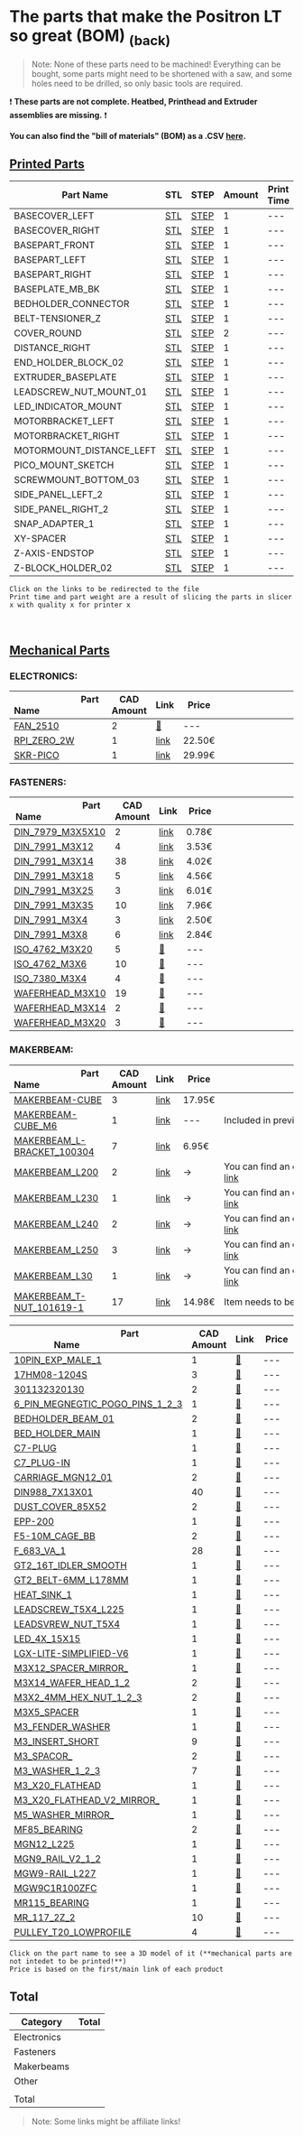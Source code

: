 # The parts that make the Positron LT so great (BOM) [<sub>(back)</sub>](../../../)
>Note: None of these parts need to be machined! Everything can be bought, some parts might need to be shortened with a saw, and some holes need to be drilled, so only basic tools are required.

:exclamation: **These parts are not complete. Heatbed, Printhead and Extruder assemblies are missing.** :exclamation:

**You can also find the "bill of materials" (BOM) as a .CSV [here](./bom.csv).**

## [Printed Parts](./Printed%20Parts)

|                  Part Name                  | STL | STEP |Amount| Print Time | Weight (g)|
| --- | --- | --- | --- | --- | --- |
| BASECOVER_LEFT | [STL](./Printed%20Parts/STL/BASECOVER_LEFT.stl) | [STEP](./Printed%20Parts/STEP/BASECOVER_LEFT.step) | 1 |  ---  |  ---  |
| BASECOVER_RIGHT | [STL](./Printed%20Parts/STL/BASECOVER_RIGHT.stl) | [STEP](./Printed%20Parts/STEP/BASECOVER_RIGHT.step) | 1 |  ---  |  ---  |
| BASEPART_FRONT | [STL](./Printed%20Parts/STL/BASEPART_FRONT.stl) | [STEP](./Printed%20Parts/STEP/BASEPART_FRONT.step) | 1 |  ---  |  ---  |
| BASEPART_LEFT | [STL](./Printed%20Parts/STL/BASEPART_LEFT.stl) | [STEP](./Printed%20Parts/STEP/BASEPART_LEFT.step) | 1 |  ---  |  ---  |
| BASEPART_RIGHT | [STL](./Printed%20Parts/STL/BASEPART_RIGHT.stl) | [STEP](./Printed%20Parts/STEP/BASEPART_RIGHT.step) | 1 |  ---  |  ---  |
| BASEPLATE_MB_BK | [STL](./Printed%20Parts/STL/BASEPLATE_MB_BK.stl) | [STEP](./Printed%20Parts/STEP/BASEPLATE_MB_BK.step) | 1 |  ---  |  ---  |
| BEDHOLDER_CONNECTOR | [STL](./Printed%20Parts/STL/BEDHOLDER_CONNECTOR.stl) | [STEP](./Printed%20Parts/STEP/BEDHOLDER_CONNECTOR.step) | 1 |  ---  |  ---  |
| BELT-TENSIONER_Z | [STL](./Printed%20Parts/STL/BELT-TENSIONER_Z.stl) | [STEP](./Printed%20Parts/STEP/BELT-TENSIONER_Z.step) | 1 |  ---  |  ---  |
| COVER_ROUND | [STL](./Printed%20Parts/STL/COVER_ROUND.stl) | [STEP](./Printed%20Parts/STEP/COVER_ROUND.step) | 2 |  ---  |  ---  |
| DISTANCE_RIGHT | [STL](./Printed%20Parts/STL/DISTANCE_RIGHT.stl) | [STEP](./Printed%20Parts/STEP/DISTANCE_RIGHT.step) | 1 |  ---  |  ---  |
| END_HOLDER_BLOCK_02 | [STL](./Printed%20Parts/STL/END_HOLDER_BLOCK_02.stl) | [STEP](./Printed%20Parts/STEP/END_HOLDER_BLOCK_02.step) | 1 |  ---  |  ---  |
| EXTRUDER_BASEPLATE | [STL](./Printed%20Parts/STL/EXTRUDER_BASEPLATE.stl) | [STEP](./Printed%20Parts/STEP/EXTRUDER_BASEPLATE.step) | 1 |  ---  |  ---  |
| LEADSCREW_NUT_MOUNT_01 | [STL](./Printed%20Parts/STL/LEADSCREW_NUT_MOUNT_01.stl) | [STEP](./Printed%20Parts/STEP/LEADSCREW_NUT_MOUNT_01.step) | 1 |  ---  |  ---  |
| LED_INDICATOR_MOUNT | [STL](./Printed%20Parts/STL/LED_INDICATOR_MOUNT.stl) | [STEP](./Printed%20Parts/STEP/LED_INDICATOR_MOUNT.step) | 1 |  ---  |  ---  |
| MOTORBRACKET_LEFT | [STL](./Printed%20Parts/STL/MOTORBRACKET_LEFT.stl) | [STEP](./Printed%20Parts/STEP/MOTORBRACKET_LEFT.step) | 1 |  ---  |  ---  |
| MOTORBRACKET_RIGHT | [STL](./Printed%20Parts/STL/MOTORBRACKET_RIGHT.stl) | [STEP](./Printed%20Parts/STEP/MOTORBRACKET_RIGHT.step) | 1 |  ---  |  ---  |
| MOTORMOUNT_DISTANCE_LEFT | [STL](./Printed%20Parts/STL/MOTORMOUNT_DISTANCE_LEFT.stl) | [STEP](./Printed%20Parts/STEP/MOTORMOUNT_DISTANCE_LEFT.step) | 1 |  ---  |  ---  |
| PICO_MOUNT_SKETCH | [STL](./Printed%20Parts/STL/PICO_MOUNT_SKETCH.stl) | [STEP](./Printed%20Parts/STEP/PICO_MOUNT_SKETCH.step) | 1 |  ---  |  ---  |
| SCREWMOUNT_BOTTOM_03 | [STL](./Printed%20Parts/STL/SCREWMOUNT_BOTTOM_03.stl) | [STEP](./Printed%20Parts/STEP/SCREWMOUNT_BOTTOM_03.step) | 1 |  ---  |  ---  |
| SIDE_PANEL_LEFT_2 | [STL](./Printed%20Parts/STL/SIDE_PANEL_LEFT_2.stl) | [STEP](./Printed%20Parts/STEP/SIDE_PANEL_LEFT_2.step) | 1 |  ---  |  ---  |
| SIDE_PANEL_RIGHT_2 | [STL](./Printed%20Parts/STL/SIDE_PANEL_RIGHT_2.stl) | [STEP](./Printed%20Parts/STEP/SIDE_PANEL_RIGHT_2.step) | 1 |  ---  |  ---  |
| SNAP_ADAPTER_1 | [STL](./Printed%20Parts/STL/SNAP_ADAPTER_1.stl) | [STEP](./Printed%20Parts/STEP/SNAP_ADAPTER_1.step) | 1 |  ---  |  ---  |
| XY-SPACER | [STL](./Printed%20Parts/STL/XY-SPACER.stl) | [STEP](./Printed%20Parts/STEP/XY-SPACER.step) | 1 |  ---  |  ---  |
| Z-AXIS-ENDSTOP | [STL](./Printed%20Parts/STL/Z-AXIS-ENDSTOP.stl) | [STEP](./Printed%20Parts/STEP/Z-AXIS-ENDSTOP.step) | 1 |  ---  |  ---  |
| Z-BLOCK_HOLDER_02 | [STL](./Printed%20Parts/STL/Z-BLOCK_HOLDER_02.stl) | [STEP](./Printed%20Parts/STEP/Z-BLOCK_HOLDER_02.step) | 1 |  ---  |  ---  |

``Click on the links to be redirected to the file``<br>
``Print time and part weight are a result of slicing the parts in slicer x with quality x for printer x``

<br>

## [Mechanical Parts](./Mechanical%20Parts)

### ELECTRONICS:
|                          Part Name                          |CAD Amount| Link | Price |                                   Note                                   |
| --- | --- | --- | --- | --- |
| [FAN_2510](./Mechanical%20Parts/FAN_2510.stl) | 2 | [:small_red_triangle:](---) | --- |  |
| [RPI_ZERO_2W](./Mechanical%20Parts/RPI_ZERO_2W.stl) | 1 | [link](https://www.reichelt.de/raspberry-pi-zero-2-w-4x-1-ghz-512-mb-ram-wlan-bt-rasp-pi-zero2-w-p313902.html) | 22.50€ |  |
| [SKR-PICO](./Mechanical%20Parts/SKR-PICO.stl) | 1 | [link](https://amzn.eu/exkvn5W) | 29.99€ |  |

### FASTENERS:
|                          Part Name                          |CAD Amount| Link | Price |                                   Note                                   |
| --- | --- | --- | --- | --- |
| [DIN_7979_M3X5X10](./Mechanical%20Parts/DIN_7979_M3X5X10.stl) | 2 | [link](https://de.aliexpress.com/item/1005003413546927.html?spm=a2g0o.productlist.main.7.3eb9132cAFOvsf) | 0.78€ |  |
| [DIN_7991_M3X12](./Mechanical%20Parts/DIN_7991_M3X12.stl) | 4 | [link](https://de.aliexpress.com/item/1005004510663195.html) | 3.53€ |  |
| [DIN_7991_M3X14](./Mechanical%20Parts/DIN_7991_M3X14.stl) | 38 | [link](https://de.aliexpress.com/item/1005004510663195.html) | 4.02€ |  |
| [DIN_7991_M3X18](./Mechanical%20Parts/DIN_7991_M3X18.stl) | 5 | [link](https://de.aliexpress.com/item/1005004510663195.html) | 4.56€ |  |
| [DIN_7991_M3X25](./Mechanical%20Parts/DIN_7991_M3X25.stl) | 3 | [link](https://de.aliexpress.com/item/1005004510663195.html) | 6.01€ |  |
| [DIN_7991_M3X35](./Mechanical%20Parts/DIN_7991_M3X35.stl) | 10 | [link](https://de.aliexpress.com/item/1005004510663195.html) | 7.96€ |  |
| [DIN_7991_M3X4](./Mechanical%20Parts/DIN_7991_M3X4.stl) | 3 | [link](https://de.aliexpress.com/item/1005004510663195.html) | 2.50€ |  |
| [DIN_7991_M3X8](./Mechanical%20Parts/DIN_7991_M3X8.stl) | 6 | [link](https://de.aliexpress.com/item/1005004510663195.html) | 2.84€ |  |
| [ISO_4762_M3X20](./Mechanical%20Parts/ISO_4762_M3X20.stl) | 5 | [:small_red_triangle:](---) | --- |  |
| [ISO_4762_M3X6](./Mechanical%20Parts/ISO_4762_M3X6.stl) | 10 | [:small_red_triangle:](---) | --- |  |
| [ISO_7380_M3X4](./Mechanical%20Parts/ISO_7380_M3X4.stl) | 4 | [:small_red_triangle:](---) | --- |  |
| [WAFERHEAD_M3X10](./Mechanical%20Parts/WAFERHEAD_M3X10.stl) | 19 | [:small_red_triangle:](---) | --- |  |
| [WAFERHEAD_M3X14](./Mechanical%20Parts/WAFERHEAD_M3X14.stl) | 2 | [:small_red_triangle:](---) | --- |  |
| [WAFERHEAD_M3X20](./Mechanical%20Parts/WAFERHEAD_M3X20.stl) | 3 | [:small_red_triangle:](---) | --- |  |

### MAKERBEAM:
|                          Part Name                          |CAD Amount| Link | Price |                                   Note                                   |
| --- | --- | --- | --- | --- |
| [MAKERBEAM-CUBE](./Mechanical%20Parts/MAKERBEAM-CUBE.stl) | 3 | [link](https://www.makerbeam.com/makerbeam-corner-cubes-12p-black-for-makerbeam.html?id=24117589) | 17.95€ |  |
| [MAKERBEAM-CUBE_M6](./Mechanical%20Parts/MAKERBEAM-CUBE_M6.stl) | 1 | [link](https://www.makerbeam.com/makerbeam-corner-cubes-12p-black-for-makerbeam.html?id=24117589) | --- | Included in previous cube order. |
| [MAKERBEAM_L-BRACKET_100304](./Mechanical%20Parts/MAKERBEAM_L-BRACKET_100304.stl) | 7 | [link](https://www.makerbeam.com/makerbeam-90-degree-brackets-12p.html?id=24117637) | 6.95€ |  |
| [MAKERBEAM_L200](./Mechanical%20Parts/MAKERBEAM_L200.stl) | 2 | [link](https://www.makerbeam.com/makerbeam/makerbeam-10x10mm-profile-lengths-anodised-in-blac/) | -> | You can find an optimized cutting plan here: [link](https://github.com/Fliens/Positron_LT/blob/main/Parts/MakerbeamCuts.png) |
| [MAKERBEAM_L230](./Mechanical%20Parts/MAKERBEAM_L230.stl) | 1 | [link](https://www.makerbeam.com/makerbeam/makerbeam-10x10mm-profile-lengths-anodised-in-blac/) | -> | You can find an optimized cutting plan here: [link](https://github.com/Fliens/Positron_LT/blob/main/Parts/MakerbeamCuts.png) |
| [MAKERBEAM_L240](./Mechanical%20Parts/MAKERBEAM_L240.stl) | 2 | [link](https://www.makerbeam.com/makerbeam/makerbeam-10x10mm-profile-lengths-anodised-in-blac/) | -> | You can find an optimized cutting plan here: [link](https://github.com/Fliens/Positron_LT/blob/main/Parts/MakerbeamCuts.png) |
| [MAKERBEAM_L250](./Mechanical%20Parts/MAKERBEAM_L250.stl) | 3 | [link](https://www.makerbeam.com/makerbeam/makerbeam-10x10mm-profile-lengths-anodised-in-blac/) | -> | You can find an optimized cutting plan here: [link](https://github.com/Fliens/Positron_LT/blob/main/Parts/MakerbeamCuts.png) |
| [MAKERBEAM_L30](./Mechanical%20Parts/MAKERBEAM_L30.stl) | 1 | [link](https://www.makerbeam.com/makerbeam/makerbeam-10x10mm-profile-lengths-anodised-in-blac/) | -> | You can find an optimized cutting plan here: [link](https://github.com/Fliens/Positron_LT/blob/main/Parts/MakerbeamCuts.png) |
| [MAKERBEAM_T-NUT_101619-1](./Mechanical%20Parts/MAKERBEAM_T-NUT_101619-1.stl) | 17 | [link](https://www.makerbeam.com/makerbeam-t-slot-nuts-for-makerbeam-25p.html) | 14.98€ | Item needs to be bought twice |

|                          Part Name                          |CAD Amount| Link | Price |                                   Note                                   |
| --- | --- | --- | --- | --- |
| [10PIN_EXP_MALE_1](./Mechanical%20Parts/10PIN_EXP_MALE_1.stl) | 1 | [:small_red_triangle:](---) | --- |  |
| [17HM08-1204S](./Mechanical%20Parts/17HM08-1204S.stl) | 3 | [:small_red_triangle:](---) | --- |  |
| [301132320130](./Mechanical%20Parts/301132320130.stl) | 2 | [:small_red_triangle:](---) | --- |  |
| [6_PIN_MEGNEGTIC_POGO_PINS_1_2_3](./Mechanical%20Parts/6_PIN_MEGNEGTIC_POGO_PINS_1_2_3.stl) | 1 | [:small_red_triangle:](---) | --- |  |
| [BEDHOLDER_BEAM_01](./Mechanical%20Parts/BEDHOLDER_BEAM_01.stl) | 2 | [:small_red_triangle:](---) | --- |  |
| [BED_HOLDER_MAIN](./Mechanical%20Parts/BED_HOLDER_MAIN.stl) | 1 | [:small_red_triangle:](---) | --- |  |
| [C7-PLUG](./Mechanical%20Parts/C7-PLUG.stl) | 1 | [:small_red_triangle:](---) | --- |  |
| [C7_PLUG-IN](./Mechanical%20Parts/C7_PLUG-IN.stl) | 1 | [:small_red_triangle:](---) | --- |  |
| [CARRIAGE_MGN12_01](./Mechanical%20Parts/CARRIAGE_MGN12_01.stl) | 2 | [:small_red_triangle:](---) | --- |  |
| [DIN988_7X13X01](./Mechanical%20Parts/DIN988_7X13X01.stl) | 40 | [:small_red_triangle:](---) | --- |  |
| [DUST_COVER_85X52](./Mechanical%20Parts/DUST_COVER_85X52.stl) | 2 | [:small_red_triangle:](---) | --- |  |
| [EPP-200](./Mechanical%20Parts/EPP-200.stl) | 1 | [:small_red_triangle:](---) | --- |  |
| [F5-10M_CAGE_BB](./Mechanical%20Parts/F5-10M_CAGE_BB.stl) | 2 | [:small_red_triangle:](---) | --- |  |
| [F_683_VA_1](./Mechanical%20Parts/F_683_VA_1.stl) | 28 | [:small_red_triangle:](---) | --- |  |
| [GT2_16T_IDLER_SMOOTH](./Mechanical%20Parts/GT2_16T_IDLER_SMOOTH.stl) | 1 | [:small_red_triangle:](---) | --- |  |
| [GT2_BELT-6MM_L178MM](./Mechanical%20Parts/GT2_BELT-6MM_L178MM.stl) | 1 | [:small_red_triangle:](---) | --- |  |
| [HEAT_SINK_1](./Mechanical%20Parts/HEAT_SINK_1.stl) | 1 | [:small_red_triangle:](---) | --- |  |
| [LEADSCREW_T5X4_L225](./Mechanical%20Parts/LEADSCREW_T5X4_L225.stl) | 1 | [:small_red_triangle:](---) | --- |  |
| [LEADSVREW_NUT_T5X4](./Mechanical%20Parts/LEADSVREW_NUT_T5X4.stl) | 1 | [:small_red_triangle:](---) | --- |  |
| [LED_4X_15X15](./Mechanical%20Parts/LED_4X_15X15.stl) | 1 | [:small_red_triangle:](---) | --- |  |
| [LGX-LITE-SIMPLIFIED-V6](./Mechanical%20Parts/LGX-LITE-SIMPLIFIED-V6.stl) | 1 | [:small_red_triangle:](---) | --- |  |
| [M3X12_SPACER_MIRROR_](./Mechanical%20Parts/M3X12_SPACER_MIRROR_.stl) | 1 | [:small_red_triangle:](---) | --- |  |
| [M3X14_WAFER_HEAD_1_2](./Mechanical%20Parts/M3X14_WAFER_HEAD_1_2.stl) | 2 | [:small_red_triangle:](---) | --- |  |
| [M3X2_4MM_HEX_NUT_1_2_3](./Mechanical%20Parts/M3X2_4MM_HEX_NUT_1_2_3.stl) | 2 | [:small_red_triangle:](---) | --- |  |
| [M3X5_SPACER](./Mechanical%20Parts/M3X5_SPACER.stl) | 1 | [:small_red_triangle:](---) | --- |  |
| [M3_FENDER_WASHER](./Mechanical%20Parts/M3_FENDER_WASHER.stl) | 1 | [:small_red_triangle:](---) | --- |  |
| [M3_INSERT_SHORT](./Mechanical%20Parts/M3_INSERT_SHORT.stl) | 9 | [:small_red_triangle:](---) | --- |  |
| [M3_SPACOR_](./Mechanical%20Parts/M3_SPACOR_.stl) | 2 | [:small_red_triangle:](---) | --- |  |
| [M3_WASHER_1_2_3](./Mechanical%20Parts/M3_WASHER_1_2_3.stl) | 7 | [:small_red_triangle:](---) | --- |  |
| [M3_X20_FLATHEAD](./Mechanical%20Parts/M3_X20_FLATHEAD.stl) | 1 | [:small_red_triangle:](---) | --- |  |
| [M3_X20_FLATHEAD_V2_MIRROR_](./Mechanical%20Parts/M3_X20_FLATHEAD_V2_MIRROR_.stl) | 1 | [:small_red_triangle:](---) | --- |  |
| [M5_WASHER_MIRROR_](./Mechanical%20Parts/M5_WASHER_MIRROR_.stl) | 1 | [:small_red_triangle:](---) | --- |  |
| [MF85_BEARING](./Mechanical%20Parts/MF85_BEARING.stl) | 2 | [:small_red_triangle:](---) | --- |  |
| [MGN12_L225](./Mechanical%20Parts/MGN12_L225.stl) | 1 | [:small_red_triangle:](---) | --- |  |
| [MGN9_RAIL_V2_1_2](./Mechanical%20Parts/MGN9_RAIL_V2_1_2.stl) | 1 | [:small_red_triangle:](---) | --- |  |
| [MGW9-RAIL_L227](./Mechanical%20Parts/MGW9-RAIL_L227.stl) | 1 | [:small_red_triangle:](---) | --- |  |
| [MGW9C1R100ZFC](./Mechanical%20Parts/MGW9C1R100ZFC.stl) | 1 | [:small_red_triangle:](---) | --- |  |
| [MR115_BEARING](./Mechanical%20Parts/MR115_BEARING.stl) | 1 | [:small_red_triangle:](---) | --- |  |
| [MR_117_2Z_2](./Mechanical%20Parts/MR_117_2Z_2.stl) | 10 | [:small_red_triangle:](---) | --- |  |
| [PULLEY_T20_LOWPROFILE](./Mechanical%20Parts/PULLEY_T20_LOWPROFILE.stl) | 4 | [:small_red_triangle:]() | --- |  |

``Click on the part name to see a 3D model of it (**mechanical parts are not intedet to be printed!**)``<br>
``Price is based on the first/main link of each product``

## Total
| Category | Total |
| --- | --- |
| Electronics | |
| Fasteners | |
| Makerbeams| |
| Other | |
| | |
| Total | |


> Note: Some links might be affiliate links!
